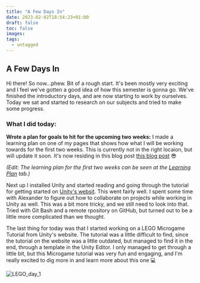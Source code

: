 ```yaml
---
title: "A Few Days In"
date: 2023-02-02T18:54:23+01:00
draft: false
toc: false
images:
tags:
  - untagged
---
```


## A Few Days In
Hi there! So now...phew. Bit of a rough start. It's been mostly very exciting and I feel we've gotten a good idea of how this semester is gonna go. We've finished the introductory days, and are now starting to work by ourselves. Today we sat and started to research on our subjects and tried to make some progress.

### What I did today:

**Wrote a plan for goals to hit for the upcoming two weeks:**
I made a learning plan on one of my pages that shows how what I will be working towards for the first two weeks. This is currently not in the right locaion, but will update it soon. It's now residing in this blog post [this blog post](https://schapiro.tech/posts/first-day-back/#table) 😎

*(Edit: The learning plan for the first two weeks can be seen at the [Learning Plan](../../learning-plan) tab.)*


Next up I installed Unity and started reading and going through the tutorial for getting started on [Unity's websit](https://learn.unity.com/mission/real-time-creation-essentials). This went fairly well. I spent some time with Alexander to figure out how to collaborate on projects while working in Unity as well. This was a bit more tricky, and we still need to look into that. Tried with Git Bash and a remote rpository on GitHub, but turned out to be a little more complicated than we thought.

The last thing for today was that I started working on a LEGO Microgame Tutorial from Unity's website. The tutorial was a little difficult to find, since the tutorial on the website was a little outdated, but managed to find it in the end, through a template in the Unity Editor. I only managed to get through a little bit, but this Microgame tutorial was very fun and engaging, and I'm really excited to dig more in and learn more about this one 💻

![LEGO_day_1](/Unity/lego_day_1.jpg)